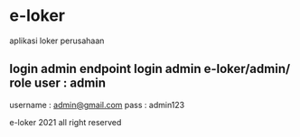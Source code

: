 # e-loker
aplikasi loker perusahaan

login admin
endpoint login admin
e-loker/admin/
role user : admin
-------------
username  : admin@gmail.com
pass      : admin123


e-loker 2021 all right reserved
